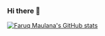 ### Hi there 👋

[![Faruq Maulana's GitHub stats](https://github-readme-stats.vercel.app/api?username=faruqmaulana)](https://github.com/anuraghazra/github-readme-stats)

<!--
**faruqmaulana/faruqmaulana** is a ✨ _special_ ✨ repository because its `README.md` (this file) appears on your GitHub profile.

Here are some ideas to get you started:

- 🔭 I’m currently working on ...
- 🌱 I’m currently learning ...
- 👯 I’m looking to collaborate on ...
- 🤔 I’m looking for help with ...
- 💬 Ask me about ...
- 📫 How to reach me: ...
- 😄 Pronouns: ...
- ⚡ Fun fact: ...
-->
